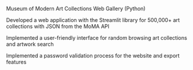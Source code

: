Museum of Modern Art Collections Web Gallery	(Python)							  	        
          
Developed a web application with the Streamlit library for 500,000+ art collections with JSON from the MoMA API

Implemented a user-friendly interface for random browsing art collections and artwork search

Implemented a password validation process for the website and export features
